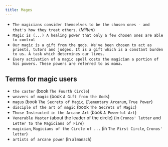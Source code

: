```yaml
---
title: Mages
---
```


- `The magicians consider themselves to be the chosen ones - and that's how they treat others.` (_Milten_)
- `Magic is (...) A healing power that only a few chosen ones are able to control`
- `Our magic is a gift from the gods. We've been chosen to act as priests, tutors and judges. It is a gift which is a constant burden to us. A task which determines our lives.`
- `Every activation of a magic spell costs the magician a portion of his powers. These powers are referred to as mana.`

## Terms for magic users
- `the caster` (book `The Fourth Circle`)
- `weavers of magic` (book `A Gift from the Gods`)
- `magus` (book `The Secrets of Magic`, `Elementary Arcanum`, `True Power`)
- `disciple of the art of magic` (book `The Secrets of Magic`)
- `Those Instructed in the Arcane Art` (book `A Powerful Art`)
- `Venerable Master` (about the leader of the circle) (in `Cronos' letter` and `Letter to the Magicians of Fire`)
- `magician`, `Magicians of the Circle of ...` (in `The First Circle`,  `Cronos' letter`)
- `artists of arcane power` (in `almanach`)
